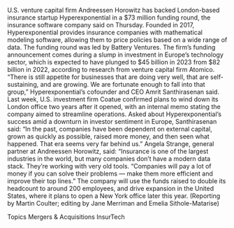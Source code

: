 U.S. venture capital firm Andreessen Horowitz has backed London-based insurance startup Hyperexponential in a $73 million funding round, the insurance software company said on Thursday.
Founded in 2017, Hyperexponential provides insurance companies with mathematical modeling software, allowing them to price policies based on a wide range of data. The funding round was led by Battery Ventures.
The firm’s funding announcement comes during a slump in investment in Europe’s technology sector, which is expected to have plunged to $45 billion in 2023 from $82 billion in 2022, according to research from venture capital firm Atomico.
“There is still appetite for businesses that are doing very well, that are self-sustaining, and are growing. We are fortunate enough to fall into that group,” Hyperexponential’s cofounder and CEO Amrit Santhirasenan said.
Last week, U.S. investment firm Coatue confirmed plans to wind down its London office two years after it opened, with an internal memo stating the company aimed to streamline operations.
Asked about Hyperexponential’s success amid a downturn in investor sentiment in Europe, Santhirasenan said: “In the past, companies have been dependent on external capital, grown as quickly as possible, raised more money, and then seen what happened. That era seems very far behind us.”
Angela Strange, general partner at Andreessen Horowitz, said: “Insurance is one of the largest industries in the world, but many companies don’t have a modern data stack. They’re working with very old tools.
“Companies will pay a lot of money if you can solve their problems — make them more efficient and improve their top lines.”
The company will use the funds raised to double its headcount to around 200 employees, and drive expansion in the United States, where it plans to open a New York office later this year.
(Reporting by Martin Coulter; editing by Jane Merriman and Emelia Sithole-Matarise)

Topics
Mergers & Acquisitions
InsurTech
